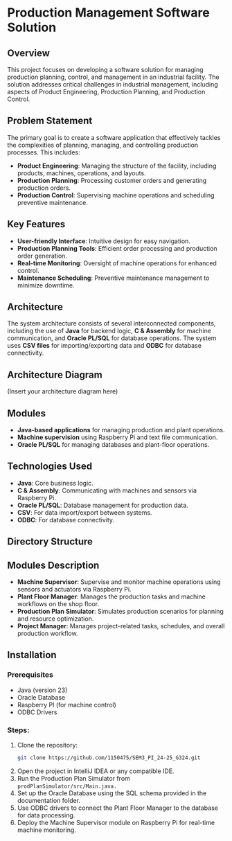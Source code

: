 # Production Management Software Solution

## Overview
This project focuses on developing a software solution for managing production planning, control, and management in an industrial facility. The solution addresses critical challenges in industrial management, including aspects of Product Engineering, Production Planning, and Production Control.

## Problem Statement
The primary goal is to create a software application that effectively tackles the complexities of planning, managing, and controlling production processes. This includes:

- **Product Engineering**: Managing the structure of the facility, including products, machines, operations, and layouts.
- **Production Planning**: Processing customer orders and generating production orders.
- **Production Control**: Supervising machine operations and scheduling preventive maintenance.

## Key Features
- **User-friendly Interface**: Intuitive design for easy navigation.
- **Production Planning Tools**: Efficient order processing and production order generation.
- **Real-time Monitoring**: Oversight of machine operations for enhanced control.
- **Maintenance Scheduling**: Preventive maintenance management to minimize downtime.

## Architecture
The system architecture consists of several interconnected components, including the use of **Java** for backend logic, **C & Assembly** for machine communication, and **Oracle PL/SQL** for database operations. The system uses **CSV files** for importing/exporting data and **ODBC** for database connectivity.

## Architecture Diagram
(Insert your architecture diagram here)

## Modules
- **Java-based applications** for managing production and plant operations.
- **Machine supervision** using Raspberry Pi and text file communication.
- **Oracle PL/SQL** for managing databases and plant-floor operations.

## Technologies Used
- **Java**: Core business logic.
- **C & Assembly**: Communicating with machines and sensors via Raspberry Pi.
- **Oracle PL/SQL**: Database management for production data.
- **CSV**: For data import/export between systems.
- **ODBC**: For database connectivity.

## Directory Structure


## Modules Description
- **Machine Supervisor**: Supervise and monitor machine operations using sensors and actuators via Raspberry Pi.
- **Plant Floor Manager**: Manages the production tasks and machine workflows on the shop floor.
- **Production Plan Simulator**: Simulates production scenarios for planning and resource optimization.
- **Project Manager**: Manages project-related tasks, schedules, and overall production workflow.

## Installation
### Prerequisites
- Java (version 23)
- Oracle Database
- Raspberry PI (for machine control)
- ODBC Drivers
### Steps:
1. Clone the repository:
   ```bash
   git clone https://github.com/1150475/SEM3_PI_24-25_G324.git
2. Open the project in IntelliJ IDEA or any compatible IDE.
3. Run the Production Plan Simulator from `prodPlanSimulator/src/Main.java.`
4. Set up the Oracle Database using the SQL schema provided in the documentation folder.
5. Use ODBC drivers to connect the Plant Floor Manager to the database for data processing.
6. Deploy the Machine Supervisor module on Raspberry Pi for real-time machine monitoring.
